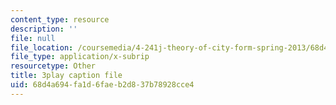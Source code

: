 ```yaml
---
content_type: resource
description: ''
file: null
file_location: /coursemedia/4-241j-theory-of-city-form-spring-2013/68d4a694fa1d6faeb2d837b78928cce4_M4VQypB3o90.srt
file_type: application/x-subrip
resourcetype: Other
title: 3play caption file
uid: 68d4a694-fa1d-6fae-b2d8-37b78928cce4
---
```

